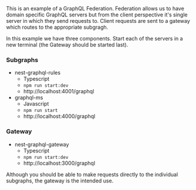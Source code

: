 This is an example of a GraphQL Federation. Federation allows us to have domain specific GraphQL servers but from the client
perspective it's single server in which they send requests to. Client requests are sent to a gateway which routes to the
appropriate subgragh.

In this example we have three components. Start each of the servers in a new terminal (the Gateway should be started last).

### Subgraphs

- nest-graphql-rules
  - Typescript
  - `npm run start:dev`
  - http://localhost:4001/graphql
- graphql-ms
  - Javascript
  - `npm run start`
  - http://localhost:4000/graphql
### Gateway
- nest-graphql-gateway
  - Typescript
  - `npm run start:dev`
  - http://localhost:3000/graphql

Although you should be able to make requests directly to the individual subgraphs, the gateway is the intended use.